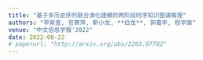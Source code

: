 ```yaml
---
title: "基于多历史序列联合演化建模的两阶段时序知识图谱推理"
authors: "李紫宣, 官赛萍, 靳小龙, **白龙**, 郭嘉丰, 程学旗"
venue: "中文信息学报'2022"
date: 2022-08-22
# paperurl: "http://arxiv.org/abs/2203.07782"
---
```

